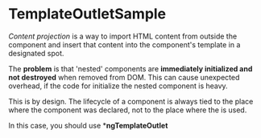 # TemplateOutletSample
  
*Content projection* is a way to import HTML content from outside the component and insert that content into the component's template in a designated spot.

The **problem** is that 'nested' components are **immediately initialized and not destroyed** when removed from DOM.
This can cause unexpected overhead, if the code for initialize the nested component is heavy.
  
This is by design. The lifecycle of a component is always tied to the place where the component was declared, not to the place where the <ng-content> is used.

In this case, you should use ***ngTemplateOutlet**